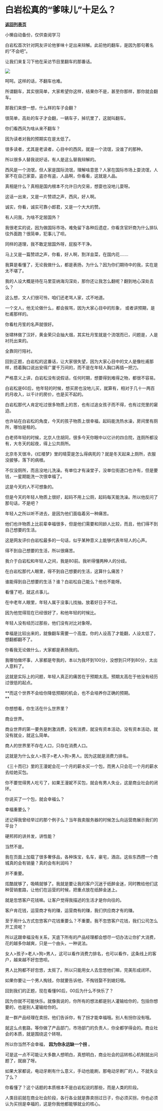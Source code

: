 # 白岩松真的“爹味儿”十足么？

[**返回列表页**](/gzh/记忆承载)

小懒自动备份，仅供查阅学习

白岩松首次针对网友评论他爹味十足出来辩解。此前他的翻车，是因为那句著名的“不会吧”。  

  

让我们来复习下他在采访节目里翻车的那番话。  

  

![](https://mmbiz.qpic.cn/mmbiz_jpg/aYCQDPqZ8kyFia9iapzOuO1kAhFRFCXYLujXMf61LMb3FX6lmw19qnbBFU2Kjv4quNGnUlgoUBAJWWrppkLJx6Kg/640?wx_fmt=jpeg)

  

呵呵。这样的话，不翻车也难。  

  

所谓翻车，其实很简单，大家希望你这样，结果你不是，甚至你那样，那你就会翻车。  

  

那我们来想一想，什么样的车子会翻？  

  

很简单，高处的车子才会翻，一辆车子，掉坑里了，这就叫翻车。

  

你们看西风为啥从来不翻车？

  

因为读者对我的预期实在是太低了。

  

很多读者，尤其是老读者，心目中的西风，就是一个流氓，没谁了的那种。  

  

所以很多人替我说好话，有人是这么替我辩解的。  

  

西风是一个流氓，但人家是国际流氓，理解啥意思？人家在国际市场上耍流氓，人家不在自己家耍。盗亦有盗，人品啊，你看看，这就是人品。

  

真相是什么？真相是国内根本不允许日内交易，想耍也没地儿耍呀。  

  

这话一出来，又是一片赞颂之声，西风，好人啊。  

  

诚实，你看，诚实可靠小郎君，又是一个大大的赞。  

  

有人问我，为啥不定居国外？  

  

我很老实的说，因为做国际市场，难免留下各种后遗症，你看贪官奸商为什么排队往外面跑？很简单，犯事儿了呗。

  

同样的道理，我不敢定居国外呀，屁股不干净。

  

马上又是一篇赞颂之声，你看，好人啊，割洋韭菜，在国内花.......

  

我算是看懂了，无论我做什么，都是表扬，为什么？因为你们期待中的我，实在是太不堪了。  

  

我的人设大概是待在马里亚纳海沟深处，那你还让我怎么翻呢？翻到地心深处去么？

  

这么想，文人们很可怜，咱们还老骂人家，忒不地道。  

  

一个文人，他无论做什么，都会挨骂，因为大家心目中的形象， 或者讲预期，是杜甫那样的。  

  

你看杜月笙的名声就很好。  

  

张啸林做了汉奸，黄金荣只会抽大烟，其实杜月笙就是个流氓而已，问题是，人是衬托出来的。

  

全靠同行陪衬。  

  

回到正题，白岩松的这番话，让大家很失望，因为大家心目中的文人是像杜甫那样，捂着胸口说出安得广厦千万间的，而不是在年轻人胸口再插一把刀。  

  

严格意义上讲，白岩松没有说假话，任何时期，想要得到难得之物，都很不容易。  

  

白岩松是60后，他年轻的时候，想买房也没地儿买，就算有，相对于几十一两百的月收入，以千计的房价，也是买不起的。

  

白岩松那代人肯定吃过很多物质上的苦，也有过追女孩子而不得，也有过兜里的窘迫。

  

也许站在白岩松的角度，今天的孩子物质上很幸福，起码能洗热水澡，房间里有厕所，哪怕是租的。

  

白老师年轻的时候，北京人住胡同，很多今天你眼中以亿计的四合院，连厕所都没有，大冬天的起夜，得上公共厕所。  

  

北京冬天很冷，《红楼梦》里的晴雯是怎么得病死的？就是冬天起来上厕所，衣服没披够，落下的病根。

  

不仅没厕所，而且没地儿洗澡。有单位才有澡堂子，没单位街道口也许有，但是要钱，一星期能洗一次很幸福了。  

  

这是今天的人不可想象的。  

  

但是今天的年轻人物质上很好，起码不用上公厕，起码每天能洗澡。所以他反问了那句话，不是吧？

  

年轻人之所以听不进去，是因为他们面临着另一种痛苦。  

  

他们也许物质上比前辈幸福很多，但是他们需要和同龄人比较，而且，他们得不到自己想要的生活。

  

这是网友评价白岩松最多的一句话，似乎某种意义上能够代表年轻人的心声。

  

得不到自己想要的生活，所以很痛苦。

  

我介于白岩松和年轻人之间，我是80前。我听得懂两种人的分歧。  

  

在白岩松那代人眼里，得不到自己想要的生活，这算什么痛苦？

  

谁能得到自己想要的生活？谁？白岩松自己能么？他也不能呀。  

  

看懂了吧，就这点事儿。  

  

在中老年人眼里，年轻人属于没事儿找抽，放着好日子不过。  

  

因为他觉得现在已经很好了，和他年轻的时候比。  

  

年轻人没有经历过那些，他们没有对比对象呀。  

  

幸福是比较出来的，就像翻车需要一个高度。你的人设高了才能翻，人设太低了，想翻都翻不了。

  

你看我无论做什么，大家都是表扬我的。  

  

我哪怕做坏事，人家都是夸我的，本以为我坏到100分，没想到只坏到80分，太出人意料了。

  

这就是实际上的问题，年轻人真正的痛苦在于预期太高。预期太高在于他没有经历过很低的起点。

  

 **而这个世界不会给你降低预期的机会，也不会培养你正确的预期。  
**

  

你想想看，你生活在什么世界里？

  

商业世界。

  

商业世界的第一要务是刺激消费，没有消费，就没有资本活动，没有资本活动，就没有就业，就这么简单。

  

商人的世界里不存在人口，只存在消费人口。  

  

这就是为什么女人>孩子>老人>狗>男人。因为这就是消费力排名。

  

《三十而已》里的王漫妮会花一个月的薪水买一个包，而男人只会花一个月的薪水去给她买包。  

  

你不要觉得男人吃亏了，如果王漫妮不买包，就会有男人失业，这是商业社会的闭环。  

  

你说买了一个包，就会幸福么？  

  

幸福重要么？  

  

还记得我曾经举过的那个例子么？当年我卖服务器的时候怎么向运营商展示我们的平台？  

  

硬邦邦的讲并发，讲性能？

  

当然不是。  

  

我在页面上加载了很多奢侈品，各种珠宝，名车，豪宅，酒店。这些东西攒一个商城真的会有销量？真的会有利润吗？

  

并不重要。

  

炫酷就够了，吸睛就够了。我就是要让我的客户沉迷于纸醉金迷，同时教给他们这种营销套路，让他们在运营的时候，把重点放在纸醉金迷上。

  

就是忽悠客户花钱嘛。让客户觉得我描述的生活才是你向往的。

  

客户肯花钱，运营商才有的赚，运营商有的赚，我们供应商才有的赚。  

  

至于用什么方式忽悠客户花钱重要么？不重要。我不忽悠客户花钱，我们公司怎么开工资呢？  

  

所以这跟幸福没有关系，天底下所有的产品经理都会想尽一切办法让你扩大消费，花的越多你越爽，只是一个由头，一种说法。  

  

女人>孩子>老人>狗>男人，这可以看作消费力排名，也可以看作，这条线上的客户，越来越不好忽悠呗。

  

男人比狗都不好忽悠，太抠了。所以只能用女人去忽悠他们嘛，完美形成闭环。

  

如果你要让一个男人掏钱，你就要告诉他，不掏钱娶不到媳妇哦。  

  

回到我们的正题，现在看懂90后，00后为什么不快乐了？  

  

因为你就不可能快乐。就像我说的，你所有的想法都是别人灌输给你的，包括你想要的，也是别人灌输给你的。

  

是一群产品经理在卖拐，他们告诉你，有了拐才能幸福哦。别人有拐你没有哦。

  

就这么点套路，等你做了产品部门，市场部门的负责人，你全都学得会的。商业社会的本质，就是围绕这个转呀。  

  

所以你当然不会幸福， **因为你永远缺一个拐** 。  

  

可是这一点不可能让大多数人想明白，真想明白，商业社会的运转核心机制就出问题了，就崩了呀。

  

如果大家都说，电动牙刷有什么意义，手动也能刷，那电动牙刷厂的人，不就失业了么？  

  

你看懂了？这个话题的本质根本不是白岩松说的那些，而是人类的阶段。  

  

人类目前就在商业社会阶段，各行各业就是靠卖拐过日子，你必须买拐，你也必须认为买拐是幸福的，这是你我他都能够就业的核心。


